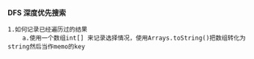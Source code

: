 **DFS 深度优先搜索**

    1.如何记录已经遍历过的结果
        a.使用一个数组int[] 来记录选择情况，使用Arrays.toString()把数组转化为string然后当作memo的key